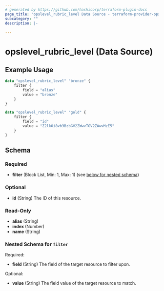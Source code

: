 ```yaml
---
# generated by https://github.com/hashicorp/terraform-plugin-docs
page_title: "opslevel_rubric_level Data Source - terraform-provider-opslevel"
subcategory: ""
description: |-
  
---
```


# opslevel_rubric_level (Data Source)



## Example Usage

```terraform
data "opslevel_rubric_level" "bronze" {
    filter {
        field = "alias"
        value = "bronze"
    }
}

data "opslevel_rubric_level" "gold" {
    filter {
        field = "id"
        value = "Z2lkOi8vb3BzbGV2ZWwvTGV2ZWwvMzE5"
    }
}
```

<!-- schema generated by tfplugindocs -->
## Schema

### Required

- **filter** (Block List, Min: 1, Max: 1) (see [below for nested schema](#nestedblock--filter))

### Optional

- **id** (String) The ID of this resource.

### Read-Only

- **alias** (String)
- **index** (Number)
- **name** (String)

<a id="nestedblock--filter"></a>
### Nested Schema for `filter`

Required:

- **field** (String) The field of the target resource to filter upon.

Optional:

- **value** (String) The field value of the target resource to match.


